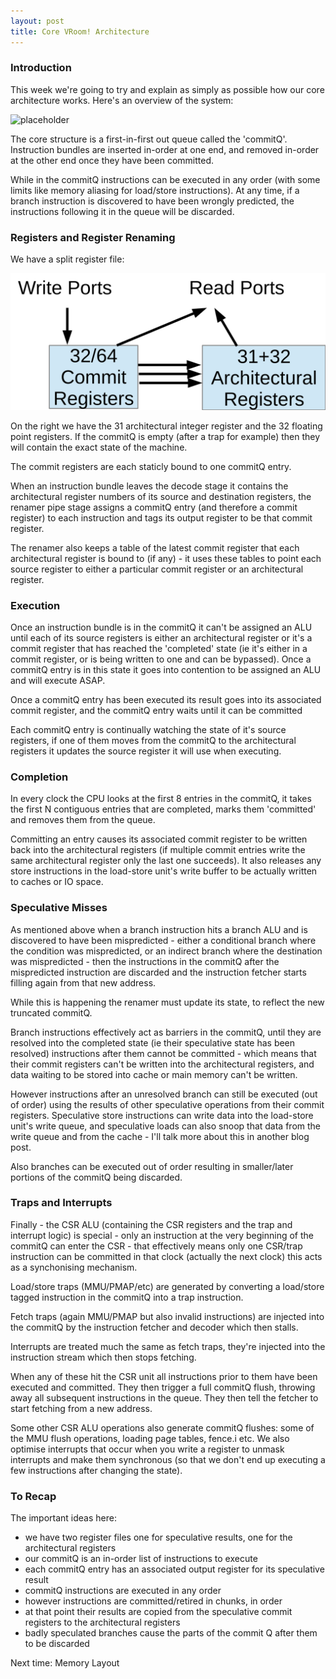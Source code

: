 ```yaml
---
layout: post
title: Core VRoom! Architecture
---
```



### Introduction

This week we're going to try and explain as simply as possible how our core architecture works. Here's an
overview of the system:

![placeholder](/talk/assets/overview.svg "System Architecture")

The core structure is a first-in-first out queue called the 'commitQ'. Instruction bundles
are inserted in-order at one end, and removed in-order at the other
end once they have been committed.

While in the commitQ instructions can be executed in any order (with some limits like memory
aliasing for load/store instructions). At any time, if a branch instruction is discovered to have
been wrongly predicted, the instructions following it in the queue will be discarded.

### Registers and Register Renaming

We have a split register file:

![placeholder](/talk/assets/registers.svg "Register Files")

On the right we have the 31 architectural integer register and the 32 floating point registers. If the commitQ is empty
(after a trap for example) then they will contain the exact state of the machine.

The commit registers are each staticly bound to one commitQ entry.

When an instruction bundle leaves the decode stage it contains the architectural register numbers of its source
and destination registers, the renamer pipe stage assigns a commitQ entry (and therefore a commit register) to
each instruction and tags its output register to be that commit register.

The renamer also keeps a table of the latest 
commit register that each architectural register is bound to (if any) - it uses these tables to point each source
register to either a particular commit register or an architectural register.

### Execution


Once an instruction bundle is in the commitQ it can't be assigned an ALU until each of its source registers
is either an architectural register or it's a commit register that has reached the 'completed' state (ie it's
either in a commit register, or is being written to one and can be bypassed). Once a commitQ entry is in this state
it goes into contention to be assigned an ALU and will execute ASAP.

Once a commitQ entry has been executed its result goes into its associated commit register, and the commitQ
entry waits until it can be committed 

Each commitQ entry is continually watching the state of it's source registers, if one of them moves from the commitQ
to the architectural registers it updates the source register it will use when executing.

### Completion

In every clock the CPU looks at the first 8 entries in the commitQ, it takes the first N contiguous entries 
that are completed, marks them 'committed' and removes them from the queue.

Committing an entry causes 
its associated commit register to be written back into the architectural registers (if multiple commit entries
write the same architectural register only the last one succeeds). It also releases any store instructions
in the load-store unit's write buffer to be actually written to caches or IO space.

### Speculative Misses

As mentioned above when a branch instruction hits a branch ALU and is discovered to have been mispredicted - either a 
conditional branch where the condition was mispredicted, or an indirect branch where the destination was mispredicted - then
the instructions in the commitQ after the mispredicted instruction are discarded and the instruction fetcher
starts filling again from that new address.

While this is happening the renamer must update its state, to reflect the new truncated commitQ.

Branch instructions effectively act as barriers in the commitQ, until they are resolved into the completed
state (ie their speculative state has been resolved) instructions after them cannot be committed - which means that
their commit registers can't be written into the architectural registers, and data waiting to be stored into cache or main memory
can't be written.

However instructions after an unresolved branch can still be executed (out of order) using the results of
other speculative operations from their commit registers. Speculative store instructions can 
write data into the load-store unit's write 
queue, and speculative loads can also snoop that data from the write queue and from the cache - I'll
talk more about this in another blog post.

Also branches can be executed out of order resulting in smaller/later portions of the commitQ being discarded.

### Traps and Interrupts

Finally - the CSR ALU (containing the CSR registers and the trap and interrupt logic) is special - only
an instruction at the very beginning of the commitQ can enter the CSR - that effectively means only one CSR/trap instruction
can be committed in that clock (actually the next clock) this acts as a synchonising mechanism.

Load/store traps (MMU/PMAP/etc) are generated by converting a load/store tagged instruction in the commitQ into a trap
instruction.

Fetch traps (again MMU/PMAP but also invalid instructions) are injected into the commitQ by the instruction fetcher
and decoder which then stalls.

Interrupts are treated much the same as fetch traps, they're injected into the instruction stream which then stops
fetching.

When any of these hit the CSR unit all instructions prior to them have been executed and committed. They then trigger
a full commitQ flush, throwing away all subsequent instructions in the queue.
They then tell the fetcher to start fetching from a new address.

Some other CSR ALU operations also generate commitQ flushes: some of the MMU flush operations, loading page tables, fence.i etc. We also optimise interrupts that occur when you write a register to unmask interrupts and make them synchronous (so that we don't end up executing a few instructions after changing the state).

### To Recap
The important ideas here:

* we have two register files one for speculative results, one for the architectural registers
* our commitQ is an in-order list of instructions to execute
* each commitQ entry has an associated output register for its speculative result
* commitQ instructions are executed in any order
* however instructions are committed/retired in chunks, in order
* at that point their results are copied from the speculative commit registers to the architectural registers
* badly speculated branches cause the parts of the commit Q after them to be discarded

Next time: Memory Layout
